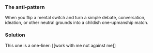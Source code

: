 ### The anti-pattern

When you flip a mental switch and turn a simple debate, conversation, ideation, or other neutral grounds into a childish one-upmanship match.

### Solution
This one is a one-liner: [[work with me not against me]]